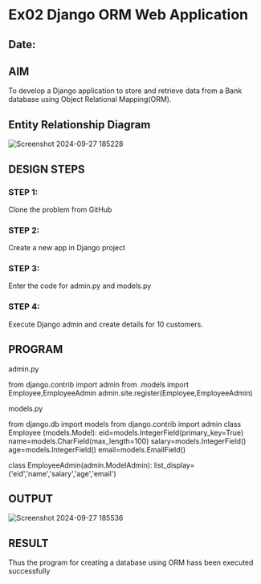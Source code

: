 # Ex02 Django ORM Web Application
## Date: 

## AIM
To develop a Django application to store and retrieve data from a Bank database using Object Relational Mapping(ORM).

## Entity Relationship Diagram


![Screenshot 2024-09-27 185228](https://github.com/user-attachments/assets/7b1892f2-5aec-482d-8dc1-8cbe348bb5b0)


## DESIGN STEPS

### STEP 1:
Clone the problem from GitHub

### STEP 2:
Create a new app in Django project

### STEP 3:
Enter the code for admin.py and models.py

### STEP 4:
Execute Django admin and create details for 10 customers.

## PROGRAM
admin.py

from django.contrib import admin
from .models import Employee,EmployeeAdmin
admin.site.register(Employee,EmployeeAdmin)

models.py

from django.db import models
from django.contrib import admin
class Employee (models.Model):
    eid=models.IntegerField(primary_key=True)
    name=models.CharField(max_length=100)
    salary=models.IntegerField()
    age=models.IntegerField()
    email=models.EmailField()
 
class EmployeeAdmin(admin.ModelAdmin):
    list_display=('eid','name','salary','age','email')



## OUTPUT

![Screenshot 2024-09-27 185536](https://github.com/user-attachments/assets/9ef8e73e-e731-430f-aaff-15314d7a1bf4)


## RESULT
Thus the program for creating a database using ORM hass been executed successfully
